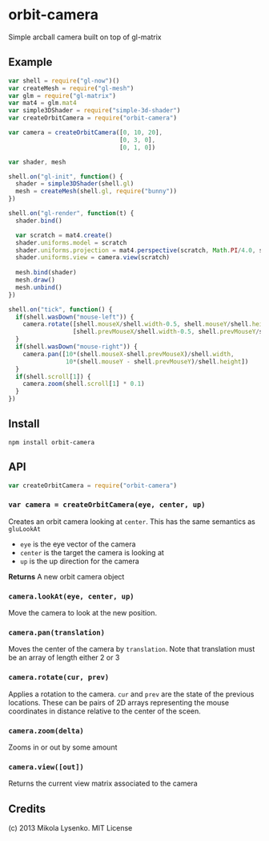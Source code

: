 orbit-camera
============
Simple arcball camera built on top of gl-matrix

## Example

```javascript
var shell = require("gl-now")()
var createMesh = require("gl-mesh")
var glm = require("gl-matrix")
var mat4 = glm.mat4
var simple3DShader = require("simple-3d-shader")
var createOrbitCamera = require("orbit-camera")

var camera = createOrbitCamera([0, 10, 20],
                               [0, 3, 0],
                               [0, 1, 0])

var shader, mesh

shell.on("gl-init", function() {
  shader = simple3DShader(shell.gl)
  mesh = createMesh(shell.gl, require("bunny"))
})

shell.on("gl-render", function(t) {
  shader.bind()

  var scratch = mat4.create()
  shader.uniforms.model = scratch
  shader.uniforms.projection = mat4.perspective(scratch, Math.PI/4.0, shell.width/shell.height, 0.1, 1000.0)
  shader.uniforms.view = camera.view(scratch)
  
  mesh.bind(shader)
  mesh.draw()
  mesh.unbind()
})

shell.on("tick", function() {
  if(shell.wasDown("mouse-left")) {
    camera.rotate([shell.mouseX/shell.width-0.5, shell.mouseY/shell.height-0.5],
                  [shell.prevMouseX/shell.width-0.5, shell.prevMouseY/shell.height-0.5])
  }
  if(shell.wasDown("mouse-right")) {
    camera.pan([10*(shell.mouseX-shell.prevMouseX)/shell.width,
                10*(shell.mouseY - shell.prevMouseY)/shell.height])
  }
  if(shell.scroll[1]) {
    camera.zoom(shell.scroll[1] * 0.1)
  }
})
```

## Install

    npm install orbit-camera
    
## API

```javascript
var createOrbitCamera = require("orbit-camera")
```

### `var camera = createOrbitCamera(eye, center, up)`
Creates an orbit camera looking at `center`.  This has the same semantics as `gluLookAt`

* `eye` is the eye vector of the camera
* `center` is the target the camera is looking at
* `up` is the up direction for the camera

**Returns** A new orbit camera object

### `camera.lookAt(eye, center, up)`
Move the camera to look at the new position.

### `camera.pan(translation)`
Moves the center of the camera by `translation`.  Note that translation must be an array of length either 2 or 3

### `camera.rotate(cur, prev)`
Applies a rotation to the camera.  `cur` and `prev` are the state of the previous locations.  These can be pairs of 2D arrays representing the mouse coordinates in distance relative to the center of the sceen.

### `camera.zoom(delta)`
Zooms in or out by some amount

### `camera.view([out])`
Returns the current view matrix associated to the camera

## Credits
(c) 2013 Mikola Lysenko. MIT License
